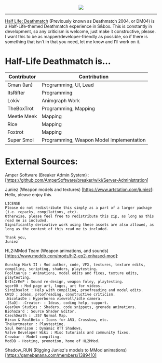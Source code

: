 <p align="center">
	<img src="https://static.wixstatic.com/media/aa7e94_2a81b4fbb2e04c66b2554092440491ba~mv2.png/v1/fill/w_600,h_90,al_c,q_85,usm_0.66_1.00_0.01,enc_auto/hldm-logo.png">
</p>
<hr>

[Half Life: Deathmatch](https://asset.party/gman/dm04) (Previously known as Deathmatch 2004, or DM04) is a Half-Life-themed Deathmatch experience in S&box. 
This is constantly in development, so any criticism is welcome, just make it constructive, please. 
I want this to be as mapper/developer-friendly as possible, so if there is something that isn't in that you need, let me know and I'll work on it.

# Half-Life Deathmatch is...

| Contributor                   | Contribution      
| -----------                   | -----------    
| Gman (Ian)                    |  Programming, UI, Lead
| ItsRifter                     |  Programming
| Lokiv                         |  Animgraph Work
| TheBoxTrot                    |  Programming, Mapping
| Meetle Meek                   |  Mapping
| Rice                          |  Mapping
| Foxtrot                       |  Mapping
| Super Smol                    |  Programming, Weapon Model Implementation

# External Sources:
Amper Software (Breaker Admin System) : [https://github.com/AmperSoftware/breaker/wiki/Server-Administration]

Juniez (Weapon models and textures) [https://www.artstation.com/juniez]:
	Hello, please enjoy this.

	LICENSE
	Please do not redistribute this simply as a part of a larger package (i.e. repacks, compilations, etc).
	Otherwise, please feel free to redistribute this zip, as long as this read me is included.
	Significantly derivative work using these assets are also allowed, as long as the content of this read me is included.

	Thank you,
	Juniez

HL2:MMod Team (Weapon animations, and sounds) [https://www.moddb.com/mods/hl2-ep2-enhased-mod]:

	Gunship Mark II : Mod author, code, VFX, textures, texture edits, compiling, scripting, shaders, playtesting.
	Fooltaurus : Animations, model edits and fixes, texture edits, playtesting.
	KrIsCrEeP : Sound re-design, weapon foley, playtesting.
	sgor00 : Mod page art, logos, art for videos.
	Sirgibsalot : Help with compiling, proofreading and model edits.
	CW3D : Ideas, proofreading, constructive criticism.
	.NicolasDe : Hyperborea viewroll/idle camera.
	-[SaD]- -Creator- : Ideas, coding help, support.
	GearDev Studios : Shaders, code snippets, grenade animations.
	Biohazard : Source Shader Editor.
	CzechDeath : .357 Normal Map.
	Hiran & RealBeta : Icons for AR3, Crossbow, etc.
	TheHurtmaster : Playtesting.
	Saul Rennison : Dynamic RTT Shadows.
	Valve Developer Wiki : Misc tutorials and community fixes.
	Crowbar - Model compiling.
	ModDB - Hosting, promotion, home of HL2MMod.

Shadow_RUN (Rigging Juniez's models to MMod animations) [https://gamebanana.com/members/1389410]

